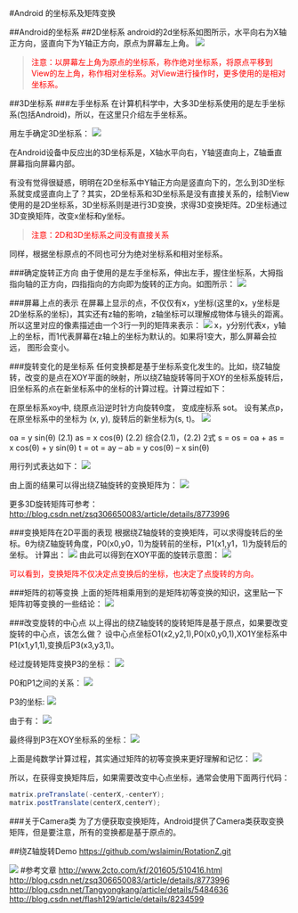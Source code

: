 ﻿#Android 的坐标系及矩阵变换

##Android的坐标系
##2D坐标系
android的2d坐标系如图所示，水平向右为X轴正方向，竖直向下为Y轴正方向，原点为屏幕左上角。
![](https://www.github.com/wslaimin/blog/raw/master/pics/xy.jpg)

><font color="0xff000000">注意：以屏幕左上角为原点的坐标系，称作绝对坐标系，将原点平移到View的左上角，称作相对坐标系。对View进行操作时，更多使用的是相对坐标系。</font>

##3D坐标系
###左手坐标系
在计算机科学中，大多3D坐标系使用的是左手坐标系(包括Android)，所以，在这里只介绍左手坐标系。

用左手确定3D坐标系：
![](https://www.github.com/wslaimin/blog/raw/master/pics/zuoshou.PNG)

在Android设备中反应出的3D坐标系是，X轴水平向右，Y轴竖直向上，Z轴垂直屏幕指向屏幕内部。

有没有觉得很疑惑，明明在2D坐标系中Y轴正方向是竖直向下的，怎么到3D坐标系就变成竖直向上了？其实，2D坐标系和3D坐标系是没有直接关系的，绘制View使用的是2D坐标系，3D坐标系则是进行3D变换，求得3D变换矩阵。2D坐标通过3D变换矩阵，改变x坐标和y坐标。

><font color="0xff000000">注意：2D和3D坐标系之间没有直接关系</font>

同样，根据坐标原点的不同也可分为绝对坐标系和相对坐标系。

###确定旋转正方向
由于使用的是左手坐标系，伸出左手，握住坐标系，大拇指指向轴的正方向，四指指向的方向即为旋转的正方向。如图所示：
![](https://www.github.com/wslaimin/blog/raw/master/pics/fangxiang.png)

###屏幕上点的表示
在屏幕上显示的点，不仅仅有x，y坐标(这里的x，y坐标是2D坐标系的坐标)，其实还有z轴的影响，z轴坐标可以理解成物体与镜头的距离。所以这里对应的像素描述由一个3行一列的矩阵来表示：
![](https://www.github.com/wslaimin/blog/raw/master/pics/xy1.png)
x，y分别代表x，y轴上的坐标，而1代表屏幕在z轴上的坐标为默认的。如果将1变大，那么屏幕会拉远， 图形会变小。

###旋转变化的是坐标系
任何变换都是基于坐标系变化发生的。比如，绕Z轴旋转，改变的是点在XOY平面的映射，所以绕Z轴旋转等同于XOY的坐标系旋转后，旧坐标系的点在新坐标系中的坐标的计算过程。计算过程如下：

在原坐标系xoy中,  绕原点沿逆时针方向旋转θ度， 变成座标系 sot。
设有某点p，在原坐标系中的坐标为 (x, y), 旋转后的新坐标为(s, t)。
![](https://www.github.com/wslaimin/blog/raw/master/pics/xuanzhuan.gif)

oa = y sin(θ)   (2.1)
as = x cos(θ)   (2.2)
综合(2.1)，(2.2) 2式
s =  os = oa + as = x cos(θ) + y sin(θ) 
t =  ot = ay – ab = y cos(θ) – x sin(θ)

用行列式表达如下：
![](https://www.github.com/wslaimin/blog/raw/master/pics/zxuanzhuan.png)

由上面的结果可以得出绕Z轴旋转的变换矩阵为：
![](https://www.github.com/wslaimin/bolg/raw/master/pics/zbianhuan.png)

更多3D旋转矩阵可参考：
http://blog.csdn.net/zsq306650083/article/details/8773996

###变换矩阵在2D平面的表现
根据绕Z轴旋转的变换矩阵，可以求得旋转后的坐标。θ为绕Z轴旋转角度，P0(x0,y0，1)为旋转前的坐标，P1(x1,y1，1)为旋转后的坐标。
计算出：
![](https://www.github.com/wslaimin/bolg/raw/master/pics/x1y1.png)
由此可以得到在XOY平面的旋转示意图：
![](https://www.github.com/wslaimin/blog/raw/master/pics/xyxuanzhuan.png)

<font color="0xff000000">可以看到，变换矩阵不仅决定点变换后的坐标，也决定了点旋转的方向。</font>

###矩阵的初等变换
上面的矩阵相乘用到的是矩阵初等变换的知识，这里贴一下矩阵初等变换的一些结论：
![](https://www.github.com/wslaimin/blog/raw/master/pics/jzjielun.png)

###改变旋转的中心点
以上得出的绕Z轴旋转的旋转矩阵是基于原点，如果要改变旋转的中心点，该怎么做？
设中心点坐标O1(x2,y2,1),P0(x0,y0,1),XO1Y坐标系中P1(x1,y1,1),变换后P3(x3,y3,1)。

经过旋转矩阵变换P3的坐标：
![](https://www.github.com/wslaimin/blog/raw/master/pics/x3y3.png)

P0和P1之间的关系：
![](https://www.github.com/wslaimin/blog/raw/master/pics/guanxi.png)

P3的坐标:
![](https://www.github.com/swlaimin/blog/raw/master/pics/p3.png)

由于有：
![](https://www.github.com/wslaimin/blog/raw/master/pics/chudeng.png)

最终得到P3在XOY坐标系的坐标：
![](https://www.github.com/wslaimin/blog/raw/master/pics/jieguo.png)

上面是纯数学计算过程，其实通过矩阵的初等变换来更好理解和记忆：
![](https://www.github.com/wslaimin/blog/raw/master/pics/koujue.png)

所以，在获得变换矩阵后，如果需要改变中心点坐标，通常会使用下面两行代码：

```java
matrix.preTranslate(-centerX,-centerY);
matrix.postTranslate(centerX,centerY);
```

###关于Camera类
为了方便获取变换矩阵，Android提供了Camera类获取变换矩阵，但是要注意，所有的变换都是基于原点的。

##绕Z轴旋转Demo
https://github.com/wslaimin/RotationZ.git

![](https://www.github.com/wslaimin/blog/raw/master/pics/zdemo.JPG)
#参考文章
http://www.2cto.com/kf/201605/510416.html
http://blog.csdn.net/zsq306650083/article/details/8773996
http://blog.csdn.net/Tangyongkang/article/details/5484636
http://blog.csdn.net/flash129/article/details/8234599


